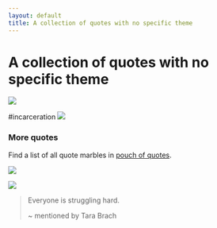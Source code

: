 ```yaml
---
layout: default
title: A collection of quotes with no specific theme
---
```

# A collection of quotes with no specific theme

![](media/D8A7D429-E1A0-4424-909D-6659A86C5078.jpeg)

#incarceration
![](media/IMG_4741.jpeg)
### More quotes
Find a list of all quote marbles in [pouch of quotes](POUCH-OF-QUOTES.md).


![](media/IMG_4776.jpeg)


![](media/cleanshot_2024-09-11-at-14-16-35@2x.png)



> Everyone is struggling hard.
> 
> ~ mentioned by Tara Brach 



